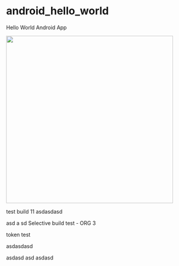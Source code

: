 android_hello_world
===================

Hello World Android App

<img src="http://i.imgur.com/dio0DXF.png" width="450" />

test build 11
asdasdasd


asd
a
sd
Selective build test - ORG 3

token test

asdasdasd

asdasd
asd
asdasd
